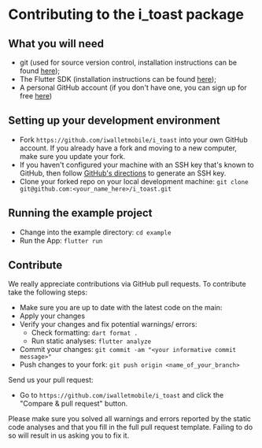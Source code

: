 # Contributing to the i_toast package

## What you will need

* git (used for source version control, installation instructions can be found [here](https://git-scm.com/));
* The Flutter SDK (installation instructions can be found [here](https://flutter.io/get-started/install/));
* A personal GitHub account (if you don't have one, you can sign up for free [here](https://github.com/))

## Setting up your development environment

* Fork `https://github.com/iwalletmobile/i_toast` into your own GitHub account. If you already have a fork and moving to a new computer, make sure you update your fork.
* If you haven't configured your machine with an SSH key that's known to GitHub, then
  follow [GitHub's directions](https://help.github.com/articles/generating-ssh-keys/)
  to generate an SSH key.
* Clone your forked repo on your local development machine: `git clone git@github.com:<your_name_here>/i_toast.git`

## Running the example project

* Change into the example directory: `cd example`
* Run the App: `flutter run`

## Contribute

We really appreciate contributions via GitHub pull requests. To contribute take the following steps:

* Make sure you are up to date with the latest code on the main:
* Apply your changes
* Verify your changes and fix potential warnings/ errors:
  * Check formatting: `dart format .`
  * Run static analyses: `flutter analyze`
* Commit your changes: `git commit -am "<your informative commit message>"`
* Push changes to your fork: `git push origin <name_of_your_branch>`

Send us your pull request:

* Go to `https://github.com/iwalletmobile/i_toast` and click the "Compare & pull request" button.

Please make sure you solved all warnings and errors reported by the static code analyses and that you fill in the full pull request template. Failing to do so will result in us asking you to fix it.
